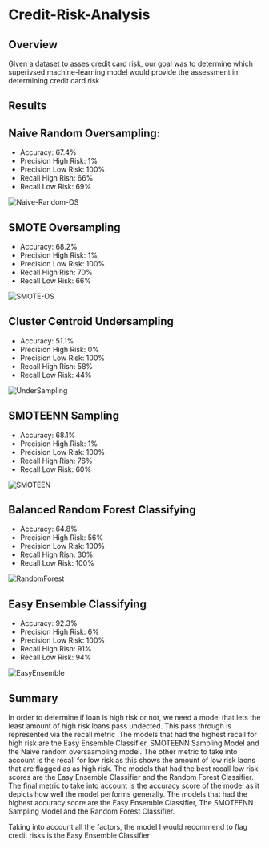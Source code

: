 # Credit-Risk-Analysis

## Overview
Given a dataset to asses credit card risk, our goal was to determine which superivsed machine-learning model would provide the assessment in determining credit card risk

## Results 

## Naive Random Oversampling:
- Accuracy: 67.4%
- Precision High Risk: 1%
- Precision Low Risk: 100%
- Recall High Rish: 66%
- Recall Low Risk: 69%

![Naive-Random-OS](https://user-images.githubusercontent.com/57723459/123528573-4e3dd880-d6b6-11eb-8856-e6ed8a04a07b.png)


## SMOTE Oversampling
- Accuracy: 68.2%
- Precision High Risk: 1%
- Precision Low Risk: 100%
- Recall High Rish: 70%
- Recall Low Risk: 66%

![SMOTE-OS](https://user-images.githubusercontent.com/57723459/123528577-539b2300-d6b6-11eb-8fe0-b7cb14032921.png)


## Cluster Centroid Undersampling 
- Accuracy: 51.1%
- Precision High Risk: 0%
- Precision Low Risk: 100%
- Recall High Rish: 58%
- Recall Low Risk: 44%

![UnderSampling](https://user-images.githubusercontent.com/57723459/123528579-572eaa00-d6b6-11eb-8dee-de6ea54b3c01.png)


## SMOTEENN Sampling 
- Accuracy: 68.1%
- Precision High Risk: 1%
- Precision Low Risk: 100%
- Recall High Rish: 76%
- Recall Low Risk: 60%

![SMOTEEN](https://user-images.githubusercontent.com/57723459/123528581-5a299a80-d6b6-11eb-9beb-803a4c8b3d38.png)


## Balanced Random Forest Classifying 
- Accuracy: 64.8%
- Precision High Risk: 56%
- Precision Low Risk: 100%
- Recall High Rish: 30%
- Recall Low Risk: 100%

![RandomForest](https://user-images.githubusercontent.com/57723459/123528584-5e55b800-d6b6-11eb-82db-f86c1b2be369.png)


## Easy Ensemble Classifying 
- Accuracy: 92.3%
- Precision High Risk: 6%
- Precision Low Risk: 100%
- Recall High Rish: 91%
- Recall Low Risk: 94%

![EasyEnsemble](https://user-images.githubusercontent.com/57723459/123528585-61e93f00-d6b6-11eb-9496-5ab1ad1f4c82.png)


## Summary 
In order to determine if loan is high risk or not, we need a model that lets the least amount of high risk loans pass undected. This pass through is represented via the recall metric .The models that had the highest recall for high risk are the Easy Ensemble Classifier, SMOTEENN Sampling Model and the Naive random oversaampling model. The other metric to take into account is the recall for low risk as this shows the amount of low risk laons that are flagged as as high risk. The models that had the best recall low risk scores are the Easy Ensemble Classifier and the Random Forest Classifier. The final metric to take into account is the accuracy score of the model as it depicts how well the model performs generally. The models that had the highest accuracy score are the Easy Ensemble Classifier, The SMOTEENN Sampling Model and the Random Forest Classifier.

Taking into account all the factors, the model I would recommend to flag credit risks is the Easy Ensemble Classifier 

